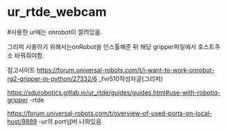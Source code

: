 # ur_rtde_webcam
#사용한 ur에는 onrobot이 깔려있음.

그리퍼 사용하기 위해서는onRobot을 인스톨해준 뒤 해당 gripper파일에서 호스트주소 바꿔줘야함.

참고사이트
https://forum.universal-robots.com/t/i-want-to-work-onrobot-rg2-gripper-in-python/27332/6  _fvr510작성자글(그리퍼)


https://sdurobotics.gitlab.io/ur_rtde/guides/guides.html#use-with-robotiq-gripper     -rtde

https://forum.universal-robots.com/t/overview-of-used-ports-on-local-host/8889       -ur의 port넘버 나와있음
